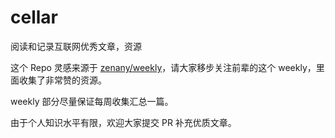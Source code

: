 # cellar
阅读和记录互联网优秀文章，资源

这个 Repo 灵感来源于 [zenany/weekly](https://github.com/zenany/weekly/tree/master/software/2015)，请大家移步关注前辈的这个 weekly，里面收集了非常赞的资源。


weekly 部分尽量保证每周收集汇总一篇。

由于个人知识水平有限，欢迎大家提交 PR 补充优质文章。
